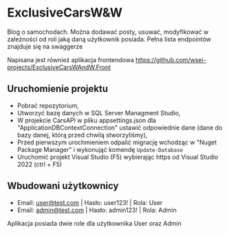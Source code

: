 # ExclusiveCarsW&W
Blog o samochodach. Można dodawać posty, usuwać, modyfikować w zależności od roli jaką daną użytkownik posiada. Pełna lista endpointów znajduje się na swaggerze

Napisana jest również aplikacja frontendowa https://github.com/wsei-projects/ExclusiveCarsWAndW.Front

## Uruchomienie projektu
- Pobrać repozytorium,
- Utworzyć bazę danych w SQL Server Managment Studio,
- W projekcie CarsAPI w pliku appsettings.json dla "ApplicationDBContextConnection" ustawić odpowiednie dane (dane do bazy danej, którą przed chwilą stworzyliśmy),
- Przed pierwszym urochmieniem odpalić migrację wchodząc w "Nuget Package Manager" i wykonująć komendę ```Update-Database```
- Uruchomić projekt Visual Studio (F5) wybierając https od Visual Studio 2022 (ctrl + F5)

## Wbudowani użytkownicy
- Email: user@test.com | Hasło: user123! | Rola: User
- Email: admin@test.com | Hasło: admin123! | Rola: Admin

Aplikacja posiada dwie role dla użytkownika User oraz Admin

